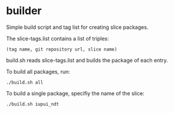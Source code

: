 builder
=======

Simple build script and tag list for creating slice packages.

The slice-tags.list contains a list of triples: 

    (tag name, git repository url, slice name)

build.sh reads slice-tags.list and builds the package of each entry.

To build all packages, run:

    ./build.sh all

To build a single package, specifiy the name of the slice:

    ./build.sh iupui_ndt
